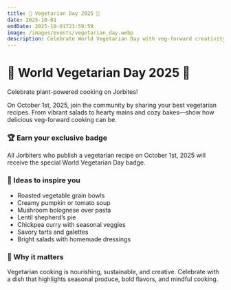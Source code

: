 ```yaml
---
title: 🥦 Vegetarian Day 2025 🥦
date: 2025-10-01
endDate: 2025-10-01T21:59:59
image: /images/events/vegetarian_day.webp
description: Celebrate World Vegetarian Day with veg-forward creativity
---
```


# 🥦 World Vegetarian Day 2025 🥦

Celebrate plant-powered cooking on Jorbites!

On October 1st, 2025, join the community by sharing your best vegetarian recipes. From vibrant salads to hearty mains and cozy bakes—show how delicious veg-forward cooking can be.

### 🏆 Earn your exclusive badge

All Jorbiters who publish a vegetarian recipe on October 1st, 2025 will receive the special World Vegetarian Day badge.

### 🥗 Ideas to inspire you

- Roasted vegetable grain bowls
- Creamy pumpkin or tomato soup
- Mushroom bolognese over pasta
- Lentil shepherd’s pie
- Chickpea curry with seasonal veggies
- Savory tarts and galettes
- Bright salads with homemade dressings

### 💚 Why it matters

Vegetarian cooking is nourishing, sustainable, and creative. Celebrate with a dish that highlights seasonal produce, bold flavors, and mindful cooking.
